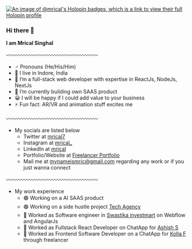 [![An image of @mrical's Holopin badges, which is a link to view their full Holopin profile](https://holopin.me/mrical)](https://holopin.io/@mrical)

### Hi there 👋


**I am Mrical Singhal**

〰️〰️〰️〰️〰️〰️〰️〰️〰️〰️〰️〰️〰️〰️〰️〰️〰️〰️
- ♂ Pronouns (He/His/Him)
- 📍 I live in Indore, India
- 🔭 I’m a full-stack web developer with expertise in ReactJs, NodeJs, NextJs
- 🌱 I’m currently building own SAAS product
- 😀 I will be happy if I could add value to your business 
- ⚡ Fun fact: AR/VR and animation stuff excites me


〰️〰️〰️〰️〰️〰️〰️〰️〰️〰️〰️〰️〰️〰️〰️〰️〰️〰️
- My socials are listed below
  - Twitter at [mrical7](https://twitter.com/mrical7)
  - Instagram at [mrical_](https://instagram.com/mrical_)
  - LinkedIn at [mrical](https://www.linkedin.com/in/mrical)
  - Portfolio/Website at [Freelancer Portfolio](https://www.freelancer.in/u/CreativeMric)
  - Mail me at mynameismric@gmail.com regarding any work or if you just wanna connect
  
〰️〰️〰️〰️〰️〰️〰️〰️〰️〰️〰️〰️〰️〰️〰️〰️〰️〰️
- My work experience
  - 🟢 Working on a AI SAAS product
  - 🟢 Working on a side hustle project [Tech Agency](https://blaycked.com/)
  - 🔴 Worked as Software engineer in [Swastika investmart](https://www.swastika.co.in/) on Webflow and AngularJs
  - 🔴 Worked as Fullstack React Developer on ChatApp for [Ashish S](https://www.linkedin.com/in/neversettle/)
  - 🔴 Worked as Frontend Software Developer on a ChatApp for [Kolla F](https://www.freelancer.in/u/kollafreelancer) through freelancer

